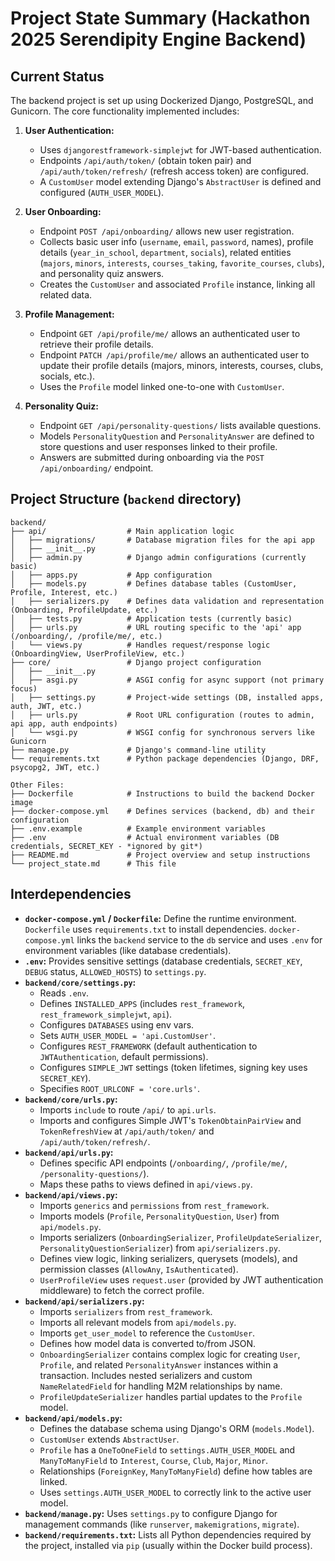 # Project State Summary (Hackathon 2025 Serendipity Engine Backend)

## Current Status

The backend project is set up using Dockerized Django, PostgreSQL, and Gunicorn. The core functionality implemented includes:

1.  **User Authentication:**
    *   Uses `djangorestframework-simplejwt` for JWT-based authentication.
    *   Endpoints `/api/auth/token/` (obtain token pair) and `/api/auth/token/refresh/` (refresh access token) are configured.
    *   A `CustomUser` model extending Django's `AbstractUser` is defined and configured (`AUTH_USER_MODEL`).

2.  **User Onboarding:**
    *   Endpoint `POST /api/onboarding/` allows new user registration.
    *   Collects basic user info (`username`, `email`, `password`, names), profile details (`year_in_school`, `department`, `socials`), related entities (`majors`, `minors`, `interests`, `courses_taking`, `favorite_courses`, `clubs`), and personality quiz answers.
    *   Creates the `CustomUser` and associated `Profile` instance, linking all related data.

3.  **Profile Management:**
    *   Endpoint `GET /api/profile/me/` allows an authenticated user to retrieve their profile details.
    *   Endpoint `PATCH /api/profile/me/` allows an authenticated user to update their profile details (majors, minors, interests, courses, clubs, socials, etc.).
    *   Uses the `Profile` model linked one-to-one with `CustomUser`.

4.  **Personality Quiz:**
    *   Endpoint `GET /api/personality-questions/` lists available questions.
    *   Models `PersonalityQuestion` and `PersonalityAnswer` are defined to store questions and user responses linked to their profile.
    *   Answers are submitted during onboarding via the `POST /api/onboarding/` endpoint.

## Project Structure (`backend` directory)

```
backend/
├── api/                  # Main application logic
│   ├── migrations/       # Database migration files for the api app
│   ├── __init__.py
│   ├── admin.py          # Django admin configurations (currently basic)
│   ├── apps.py           # App configuration
│   ├── models.py         # Defines database tables (CustomUser, Profile, Interest, etc.)
│   ├── serializers.py    # Defines data validation and representation (Onboarding, ProfileUpdate, etc.)
│   ├── tests.py          # Application tests (currently basic)
│   ├── urls.py           # URL routing specific to the 'api' app (/onboarding/, /profile/me/, etc.)
│   └── views.py          # Handles request/response logic (OnboardingView, UserProfileView, etc.)
├── core/                 # Django project configuration
│   ├── __init__.py
│   ├── asgi.py           # ASGI config for async support (not primary focus)
│   ├── settings.py       # Project-wide settings (DB, installed apps, auth, JWT, etc.)
│   ├── urls.py           # Root URL configuration (routes to admin, api app, auth endpoints)
│   └── wsgi.py           # WSGI config for synchronous servers like Gunicorn
├── manage.py             # Django's command-line utility
└── requirements.txt      # Python package dependencies (Django, DRF, psycopg2, JWT, etc.)

Other Files:
├── Dockerfile            # Instructions to build the backend Docker image
├── docker-compose.yml    # Defines services (backend, db) and their configuration
├── .env.example          # Example environment variables
├── .env                  # Actual environment variables (DB credentials, SECRET_KEY - *ignored by git*)
├── README.md             # Project overview and setup instructions
└── project_state.md      # This file
```

## Interdependencies

*   **`docker-compose.yml` / `Dockerfile`:** Define the runtime environment. `Dockerfile` uses `requirements.txt` to install dependencies. `docker-compose.yml` links the `backend` service to the `db` service and uses `.env` for environment variables (like database credentials).
*   **`.env`:** Provides sensitive settings (database credentials, `SECRET_KEY`, `DEBUG` status, `ALLOWED_HOSTS`) to `settings.py`.
*   **`backend/core/settings.py`:**
    *   Reads `.env`.
    *   Defines `INSTALLED_APPS` (includes `rest_framework`, `rest_framework_simplejwt`, `api`).
    *   Configures `DATABASES` using env vars.
    *   Sets `AUTH_USER_MODEL = 'api.CustomUser'`.
    *   Configures `REST_FRAMEWORK` (default authentication to `JWTAuthentication`, default permissions).
    *   Configures `SIMPLE_JWT` settings (token lifetimes, signing key uses `SECRET_KEY`).
    *   Specifies `ROOT_URLCONF = 'core.urls'`.
*   **`backend/core/urls.py`:**
    *   Imports `include` to route `/api/` to `api.urls`.
    *   Imports and configures Simple JWT's `TokenObtainPairView` and `TokenRefreshView` at `/api/auth/token/` and `/api/auth/token/refresh/`.
*   **`backend/api/urls.py`:**
    *   Defines specific API endpoints (`/onboarding/`, `/profile/me/`, `/personality-questions/`).
    *   Maps these paths to views defined in `api/views.py`.
*   **`backend/api/views.py`:**
    *   Imports `generics` and `permissions` from `rest_framework`.
    *   Imports models (`Profile`, `PersonalityQuestion`, `User`) from `api/models.py`.
    *   Imports serializers (`OnboardingSerializer`, `ProfileUpdateSerializer`, `PersonalityQuestionSerializer`) from `api/serializers.py`.
    *   Defines view logic, linking serializers, querysets (models), and permission classes (`AllowAny`, `IsAuthenticated`).
    *   `UserProfileView` uses `request.user` (provided by JWT authentication middleware) to fetch the correct profile.
*   **`backend/api/serializers.py`:**
    *   Imports `serializers` from `rest_framework`.
    *   Imports all relevant models from `api/models.py`.
    *   Imports `get_user_model` to reference the `CustomUser`.
    *   Defines how model data is converted to/from JSON.
    *   `OnboardingSerializer` contains complex logic for creating `User`, `Profile`, and related `PersonalityAnswer` instances within a transaction. Includes nested serializers and custom `NameRelatedField` for handling M2M relationships by name.
    *   `ProfileUpdateSerializer` handles partial updates to the `Profile` model.
*   **`backend/api/models.py`:**
    *   Defines the database schema using Django's ORM (`models.Model`).
    *   `CustomUser` extends `AbstractUser`.
    *   `Profile` has a `OneToOneField` to `settings.AUTH_USER_MODEL` and `ManyToManyField` to `Interest`, `Course`, `Club`, `Major`, `Minor`.
    *   Relationships (`ForeignKey`, `ManyToManyField`) define how tables are linked.
    *   Uses `settings.AUTH_USER_MODEL` to correctly link to the active user model.
*   **`backend/manage.py`:** Uses `settings.py` to configure Django for management commands (like `runserver`, `makemigrations`, `migrate`).
*   **`backend/requirements.txt`:** Lists all Python dependencies required by the project, installed via `pip` (usually within the Docker build process).